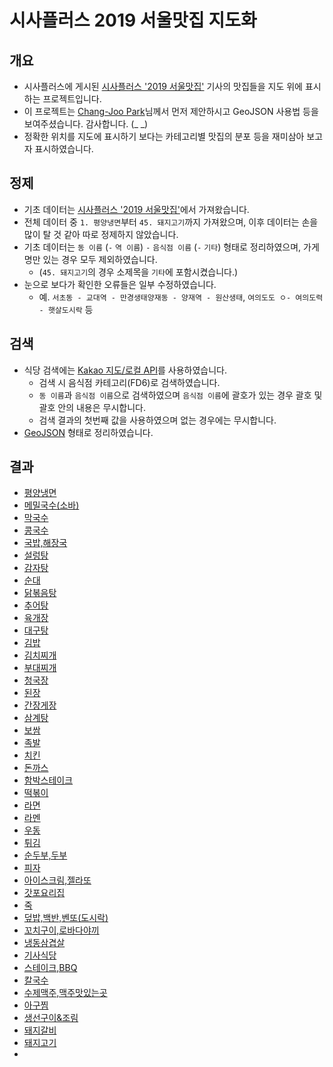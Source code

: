 # 시사플러스 2019 서울맛집 지도화

## 개요

* 시사플러스에 게시된 [시사플러스 '2019 서울맛집'](http://m.sisaplusnews.com/news/articleView.html?idxno=22423) 기사의 맛집들을 지도 위에 표시하는 프로젝트입니다.
* 이 프로젝트는 [Chang-Joo Park](https://github.com/ChangJoo-Park)님께서 먼저 제안하시고 GeoJSON 사용법 등을 보여주셨습니다. 감사합니다. (_ _)
* 정확한 위치를 지도에 표시하기 보다는 카테고리별 맛집의 분포 등을 재미삼아 보고자 표시하였습니다.

## 정제

* 기초 데이터는 [시사플러스 '2019 서울맛집'](http://m.sisaplusnews.com/news/articleView.html?idxno=22423)에서 가져왔습니다.
* 전체 데이터 중 `1. 평양냉면`부터 `45. 돼지고기`까지 가져왔으며, 이후 데이터는 손을 많이 탈 것 같아 따로 정제하지 않았습니다.
* 기초 데이터는 `동 이름` (` - ` `역 이름`) ` - ` `음식점 이름` (` - ` `기타`) 형태로 정리하였으며, 가게명만 있는 경우 모두 제외하였습니다.
  * (`45. 돼지고기`의 경우 소제목을 `기타`에 포함시켰습니다.)
* 눈으로 보다가 확인한 오류들은 일부 수정하였습니다.
  * 예. `서초동 - 교대역 - 만경생태양재동 - 양재역 - 원산생태`, `여의도도 ㅇ- 여의도력 - 햇살도시락` 등

## 검색

* 식당 검색에는 [Kakao 지도/로컬 API](https://developers.kakao.com/features/platform#%EC%A7%80%EB%8F%84-%EB%A1%9C%EC%BB%AC)를 사용하였습니다.
  * 검색 시 음식점 카테고리(FD6)로 검색하였습니다.
  * `동 이름`과 `음식점 이름`으로 검색하였으며 `음식점 이름`에 괄호가 있는 경우 괄호 및 괄호 안의 내용은 무시합니다.
  * 검색 결과의 첫번째 값을 사용하였으며 없는 경우에는 무시합니다.
* [GeoJSON](https://tools.ietf.org/html/rfc7946) 형태로 정리하였습니다.

## 결과

* [평양냉면](geo/평양냉면.geojson)
* [메밀국수(소바)](geo/메밀국수(소바).geojson)
* [막국수](geo/막국수.geojson)
* [콩국수](geo/콩국수.geojson)
* [국밥,해장국](geo/국밥,해장국.geojson)
* [설렁탕](geo/설렁탕.geojson)
* [감자탕](geo/감자탕.geojson)
* [순대](geo/순대.geojson)
* [닭볶음탕](geo/닭볶음탕.geojson)
* [추어탕](geo/추어탕.geojson)
* [육개장](geo/육개장.geojson)
* [대구탕](geo/대구탕.geojson)
* [김밥](geo/김밥.geojson)
* [김치찌개](geo/김치찌개.geojson)
* [부대찌개](geo/부대찌개.geojson)
* [청국장](geo/청국장.geojson)
* [된장](geo/된장.geojson)
* [간장게장](geo/간장게장.geojson)
* [삼계탕](geo/삼계탕.geojson)
* [보쌈](geo/보쌈.geojson)
* [족발](geo/족발.geojson)
* [치킨](geo/치킨.geojson)
* [돈까스](geo/돈까스.geojson)
* [함박스테이크](geo/함박스테이크.geojson)
* [떡볶이](geo/떡볶이.geojson)
* [라면](geo/라면.geojson)
* [라멘](geo/라멘.geojson)
* [우동](geo/우동.geojson)
* [튀김](geo/튀김.geojson)
* [순두부,두부](geo/순두부,두부.geojson)
* [피자](geo/피자.geojson)
* [아이스크림,젤라또](geo/아이스크림,젤라또.geojson)
* [갓포요리집](geo/갓포요리집.geojson)
* [죽](geo/죽.geojson)
* [덮밥,백반,벤또(도시락)](geo/덮밥,백반,벤또(도시락).geojson)
* [꼬치구이,로바다야끼](geo/꼬치구이,로바다야끼.geojson)
* [냉동삼겹살](geo/냉동삼겹살.geojson)
* [기사식당](geo/기사식당.geojson)
* [스테이크,BBQ](geo/스테이크,BBQ.geojson)
* [칼국수](geo/칼국수.geojson)
* [수제맥주,맥주맛있는곳](geo/수제맥주,맥주맛있는곳.geojson)
* [아구찜](geo/아구찜.geojson)
* [생선구이&조림](geo/생선구이&조림.geojson)
* [돼지갈비](geo/돼지갈비.geojson)
* [돼지고기](geo/돼지고기.geojson)
*